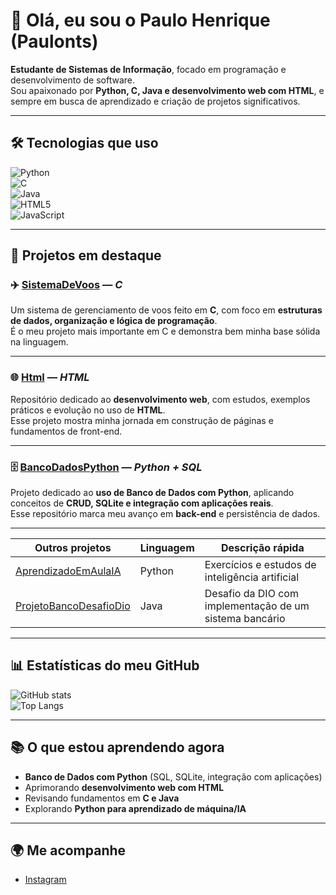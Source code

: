 # 👋 Olá, eu sou o Paulo Henrique (Paulonts)

**Estudante de Sistemas de Informação**, focado em programação e desenvolvimento de software.  
Sou apaixonado por **Python, C, Java e desenvolvimento web com HTML**, e sempre em busca de aprendizado e criação de projetos significativos.

---

## 🛠️ Tecnologias que uso

![Python](https://img.shields.io/badge/-Python-3776AB?logo=python&logoColor=white&style=flat)  
![C](https://img.shields.io/badge/-C-00599C?logo=c&logoColor=white&style=flat)  
![Java](https://img.shields.io/badge/-Java-f89820?logo=java&logoColor=white&style=flat)  
![HTML5](https://img.shields.io/badge/-HTML5-E34F26?logo=html5&logoColor=white&style=flat)  
![JavaScript](https://img.shields.io/badge/-JavaScript-F7DF1E?logo=javascript&logoColor=black&style=flat)  

---

## 📌 Projetos em destaque

### ✈️ [SistemaDeVoos](https://github.com/Paulonts/SistemaDeVoos) — *C*
Um sistema de gerenciamento de voos feito em **C**, com foco em **estruturas de dados, organização e lógica de programação**.  
É o meu projeto mais importante em C e demonstra bem minha base sólida na linguagem.  

---

### 🌐 [Html](https://github.com/Paulonts/Html) — *HTML*
Repositório dedicado ao **desenvolvimento web**, com estudos, exemplos práticos e evolução no uso de **HTML**.  
Esse projeto mostra minha jornada em construção de páginas e fundamentos de front-end.  

---

### 🗄️ [BancoDadosPython](https://github.com/Paulonts/BancoDadosPython) — *Python + SQL*
Projeto dedicado ao **uso de Banco de Dados com Python**, aplicando conceitos de **CRUD, SQLite e integração com aplicações reais**.  
Esse repositório marca meu avanço em **back-end** e persistência de dados.  

---

| Outros projetos      | Linguagem     | Descrição rápida |
|----------------------|----------------|------------------|
| [AprendizadoEmAulaIA](https://github.com/Paulonts/AprendizadoEmAulaIA) | Python | Exercícios e estudos de inteligência artificial |
| [ProjetoBancoDesafioDio](https://github.com/Paulonts/ProjetoBancoDesafioDio) | Java | Desafio da DIO com implementação de um sistema bancário |

---

## 📊 Estatísticas do meu GitHub

![GitHub stats](https://github-readme-stats.vercel.app/api?username=Paulonts&show_icons=true&theme=radical)  
![Top Langs](https://github-readme-stats.vercel.app/api/top-langs/?username=Paulonts&layout=compact&theme=radical)

---

## 📚 O que estou aprendendo agora

- **Banco de Dados com Python** (SQL, SQLite, integração com aplicações)  
- Aprimorando **desenvolvimento web com HTML**  
- Revisando fundamentos em **C e Java**  
- Explorando **Python para aprendizado de máquina/IA**  

---

## 🌍 Me acompanhe

- [Instagram](https://www.instagram.com/paulo_hjs00)  



